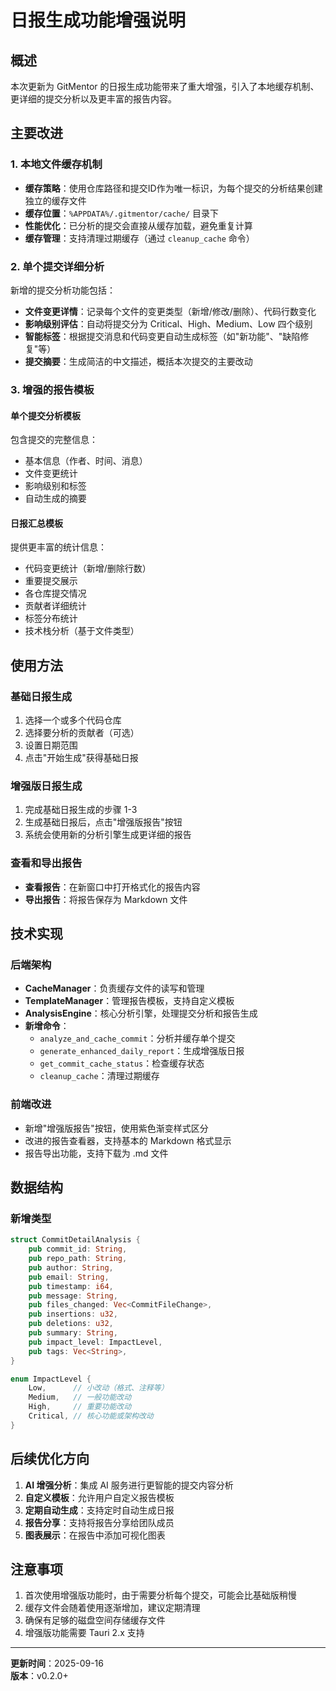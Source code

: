 # 日报生成功能增强说明

## 概述

本次更新为 GitMentor 的日报生成功能带来了重大增强，引入了本地缓存机制、更详细的提交分析以及更丰富的报告内容。

## 主要改进

### 1. 本地文件缓存机制

- **缓存策略**：使用仓库路径和提交ID作为唯一标识，为每个提交的分析结果创建独立的缓存文件
- **缓存位置**：`%APPDATA%/.gitmentor/cache/` 目录下
- **性能优化**：已分析的提交会直接从缓存加载，避免重复计算
- **缓存管理**：支持清理过期缓存（通过 `cleanup_cache` 命令）

### 2. 单个提交详细分析

新增的提交分析功能包括：

- **文件变更详情**：记录每个文件的变更类型（新增/修改/删除）、代码行数变化
- **影响级别评估**：自动将提交分为 Critical、High、Medium、Low 四个级别
- **智能标签**：根据提交消息和代码变更自动生成标签（如"新功能"、"缺陷修复"等）
- **提交摘要**：生成简洁的中文描述，概括本次提交的主要改动

### 3. 增强的报告模板

#### 单个提交分析模板
包含提交的完整信息：
- 基本信息（作者、时间、消息）
- 文件变更统计
- 影响级别和标签
- 自动生成的摘要

#### 日报汇总模板
提供更丰富的统计信息：
- 代码变更统计（新增/删除行数）
- 重要提交展示
- 各仓库提交情况
- 贡献者详细统计
- 标签分布统计
- 技术栈分析（基于文件类型）

## 使用方法

### 基础日报生成

1. 选择一个或多个代码仓库
2. 选择要分析的贡献者（可选）
3. 设置日期范围
4. 点击"开始生成"获得基础日报

### 增强版日报生成

1. 完成基础日报生成的步骤 1-3
2. 生成基础日报后，点击"增强版报告"按钮
3. 系统会使用新的分析引擎生成更详细的报告

### 查看和导出报告

- **查看报告**：在新窗口中打开格式化的报告内容
- **导出报告**：将报告保存为 Markdown 文件

## 技术实现

### 后端架构

- **CacheManager**：负责缓存文件的读写和管理
- **TemplateManager**：管理报告模板，支持自定义模板
- **AnalysisEngine**：核心分析引擎，处理提交分析和报告生成
- **新增命令**：
  - `analyze_and_cache_commit`：分析并缓存单个提交
  - `generate_enhanced_daily_report`：生成增强版日报
  - `get_commit_cache_status`：检查缓存状态
  - `cleanup_cache`：清理过期缓存

### 前端改进

- 新增"增强版报告"按钮，使用紫色渐变样式区分
- 改进的报告查看器，支持基本的 Markdown 格式显示
- 报告导出功能，支持下载为 .md 文件

## 数据结构

### 新增类型

```rust
struct CommitDetailAnalysis {
    pub commit_id: String,
    pub repo_path: String,
    pub author: String,
    pub email: String,
    pub timestamp: i64,
    pub message: String,
    pub files_changed: Vec<CommitFileChange>,
    pub insertions: u32,
    pub deletions: u32,
    pub summary: String,
    pub impact_level: ImpactLevel,
    pub tags: Vec<String>,
}

enum ImpactLevel {
    Low,      // 小改动（格式、注释等）
    Medium,   // 一般功能改动
    High,     // 重要功能改动
    Critical, // 核心功能或架构改动
}
```

## 后续优化方向

1. **AI 增强分析**：集成 AI 服务进行更智能的提交内容分析
2. **自定义模板**：允许用户自定义报告模板
3. **定期自动生成**：支持定时自动生成日报
4. **报告分享**：支持将报告分享给团队成员
5. **图表展示**：在报告中添加可视化图表

## 注意事项

1. 首次使用增强版功能时，由于需要分析每个提交，可能会比基础版稍慢
2. 缓存文件会随着使用逐渐增加，建议定期清理
3. 确保有足够的磁盘空间存储缓存文件
4. 增强版功能需要 Tauri 2.x 支持

---

**更新时间**：2025-09-16  
**版本**：v0.2.0+
